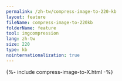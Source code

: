 ```yaml
---
permalink: /zh-tw/compress-image-to-220-kb
layout: feature
fileName: compress-image-to-220kb
folderName: feature
tool: imgcompression
lang: zh-tw
size: 220
type: kb
nointernationalization: true
---
```

{%- include compress-image-to-X.html -%}       
